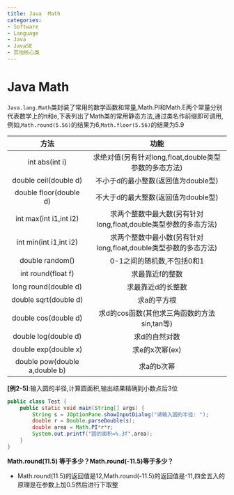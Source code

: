 ```yaml
---
title: Java  Math
categories:
- Software
- Language
- Java
- JavaSE
- 其他核心类
---
```

# Java  Math

`Java.lang.Math`类封装了常用的数学函数和常量,Math.PI和Math.E两个常量分别代表数学上的π和e,下表列出了Math类的常用静态方法,通过类名作前缀即可调用,例如,`Math.round(5.56)`的结果为6,`Math.floor(5.56)`的结果为5.9

方法|	功能
:---:|:---:
int abs(int i)|	求绝对值(另有针对long,float,double类型参数的多态方法)
double ceil(double d)|	不小于d的最小整数(返回值为double型)
double floor(double d)|	不大于d的最大整数(返回值为double型)
int max(int i1,int i2)|	求两个整数中最大数(另有针对long,float,double类型参数的多态方法)
int min(int i1,int i2)|	求两个整数中最小数(另有针对long,float,double类型参数的多态方法)
double random()|	0-1之间的随机数,不包括0和1
int round(float f)|	求最靠近f的整数
long round(double d)|	求最靠近d的长整数
double sqrt(double d)|	求a的平方根
double cos(double d)|	求d的cos函数(其他求三角函数的方法sin,tan等)
double log(double d)|	求d的自然对数
double exp(double x)|	求e的x次幂(ex)
double pow(double a,double b)|	求a的b次幂

**[例2-5]**:输入圆的半径,计算圆面积,输出结果精确到小数点后3位

```java
public class Test {
    public static void main(String[] args) {
        String s = JOptionPane.showInputDialog("请输入圆的半径: ");
        double r = Double.parseDouble(s);
        double area = Math.PI*r*r;
        System.out.printf("圆的面积=%.3f",area);
    }
}
```

**Math.round(11.5) 等于多少？Math.round(-11.5)等于多少？**

- Math.round(11.5)的返回值是12,Math.round(-11.5)的返回值是-11,四舍五入的原理是在参数上加0.5然后进行下取整
